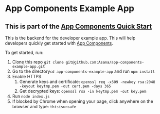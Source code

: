 # App Components Example App

## This is part of the [App Components Quick Start](https://developers.asana.com/docs/app-components-quick-start)

This is the backend for the developer example app. This will help developers quickly get started with [App Components](https://developers.asana.com/docs/ui-components-overview).

To get started, run:

1. Clone this repo `git clone git@github.com:Asana/app-components-example-app.git`
2. Go to the directory`cd app-components-example-app` and run `npm install`
3. Enable HTTPS
    1. Generate keys and certificate: `openssl req -x509 -newkey rsa:2048 -keyout keytmp.pem -out cert.pem -days 365`
    2. Get decrypted keys: `openssl rsa -in keytmp.pem -out key.pem`
4. Run `node index.js`
5. If blocked by Chrome when opening your page, click anywhere on the browser and type: `thisisunsafe`

